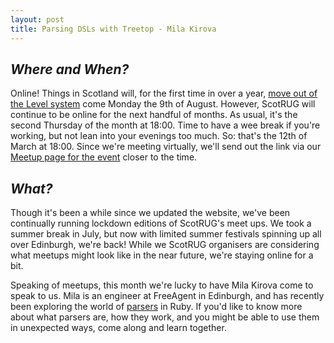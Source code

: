 ```yaml
---
layout: post
title: Parsing DSLs with Treetop - Mila Kirova
---
```


## *Where and When?*
Online! Things in Scotland will, for the first time in over a year, [move out of the Level system](https://www.gov.scot/news/scotland-to-move-beyond-level-0/) come Monday the 9th of August. However, ScotRUG will continue to be online for the next handful of months. As usual, it's the second Thursday of the month at 18:00. Time to have a wee break if you're working, but not lean into your evenings too much. So: that's the 12th of March at 18:00. Since we're meeting virtually, we'll send out the link via our [Meetup page for the event](https://www.meetup.com/meetup-group-Xwgucjde/events/mljltlycclbqb/) closer to the time.


## *What?*
Though it's been a while since we updated the website, we've been continually running lockdown editions of ScotRUG's meet ups. We took a summer break in July, but now with limited summer festivals spinning up all over Edinburgh, we're back! While we ScotRUG organisers are considering what meetups might look like in the near future, we're staying online for a bit.

Speaking of meetups, this month we're lucky to have Mila Kirova come to speak to us. Mila is an engineer at FreeAgent in Edinburgh, and has recently been exploring the world of [parsers](https://en.wikipedia.org/wiki/Parsing#Computer_languages) in Ruby. If you'd like to know more about what parsers are, how they work, and you might be able to use them in unexpected ways, come along and learn together.

